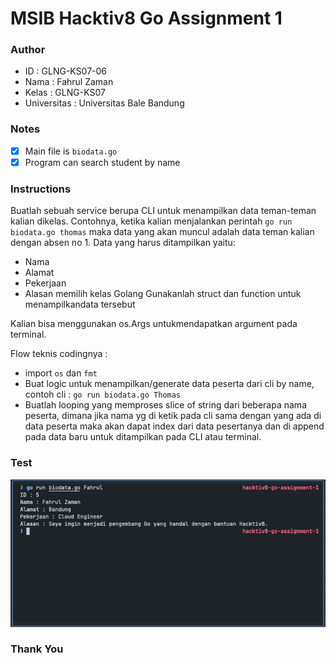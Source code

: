 # MSIB Hacktiv8 Go Assignment 1

### Author

- ID : GLNG-KS07-06
- Nama : Fahrul Zaman
- Kelas : GLNG-KS07
- Universitas : Universitas Bale Bandung

### Notes

- [x] Main file is `biodata.go`
- [x] Program can search student by name

### Instructions

Buatlah sebuah service berupa CLI untuk menampilkan data teman-teman kalian dikelas.
Contohnya, ketika kalian menjalankan perintah `go run biodata.go thomas` maka data yang akan muncul adalah data teman kalian dengan absen no 1. Data yang harus ditampilkan yaitu:

- Nama
- Alamat
- Pekerjaan
- Alasan memilih kelas Golang Gunakanlah struct dan function untuk menampilkandata tersebut

Kalian bisa menggunakan os.Args untukmendapatkan argument pada terminal.

Flow teknis codingnya :

- import `os` dan `fmt`
- Buat logic untuk menampilkan/generate data peserta dari cli by name, contoh cli : `go run biodata.go Thomas`
- Buatlah looping yang memproses slice of string dari beberapa nama peserta, dimana jika nama yg di ketik pada cli sama dengan yang ada di data peserta maka akan dapat index dari data pesertanya dan di append pada data baru untuk ditampilkan pada CLI atau terminal.

### Test

![Program Test](./.github/assets/test.png "Program Test")

### Thank You
